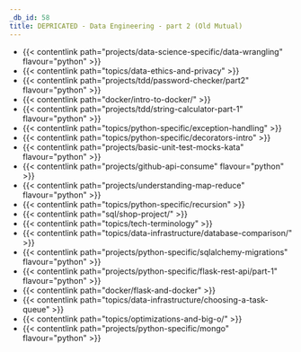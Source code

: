 ```yaml
---
_db_id: 58
title: DEPRICATED - Data Engineering - part 2 (Old Mutual)
---
```


- {{< contentlink path="projects/data-science-specific/data-wrangling" flavour="python" >}}
- {{< contentlink path="topics/data-ethics-and-privacy" >}}
- {{< contentlink path="projects/tdd/password-checker/part2" flavour="python" >}}
- {{< contentlink path="docker/intro-to-docker/" >}}
- {{< contentlink path="projects/tdd/string-calculator-part-1" flavour="python" >}}
- {{< contentlink path="topics/python-specific/exception-handling" >}}
- {{< contentlink path="topics/python-specific/decorators-intro" >}}
- {{< contentlink path="projects/basic-unit-test-mocks-kata" flavour="python" >}}
- {{< contentlink path="projects/github-api-consume" flavour="python" >}}
- {{< contentlink path="projects/understanding-map-reduce" flavour="python" >}}
- {{< contentlink path="topics/python-specific/recursion" >}}
- {{< contentlink path="sql/shop-project/" >}}
- {{< contentlink path="topics/tech-terminology" >}}
- {{< contentlink path="topics/data-infrastructure/database-comparison/" >}}
- {{< contentlink path="projects/python-specific/sqlalchemy-migrations" flavour="python" >}}
- {{< contentlink path="projects/python-specific/flask-rest-api/part-1" flavour="python" >}}
- {{< contentlink path="docker/flask-and-docker"  >}}
- {{< contentlink path="topics/data-infrastructure/choosing-a-task-queue" >}}
- {{< contentlink path="topics/optimizations-and-big-o/" >}}
- {{< contentlink path="projects/python-specific/mongo" flavour="python" >}}
